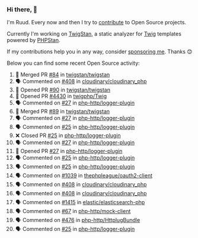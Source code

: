 ### Hi there, 👋

I'm Ruud. Every now and then I try to [contribute](https://github.com/pulls?q=+is%3Apr+author%3Aruudk+archived%3Afalse+is%3Apublic+) to Open Source projects.

Currently I'm working on [TwigStan](https://github.com/twigstan), a static analyzer for [Twig](https://twig.symfony.com/) templates powered by [PHPStan](https://phpstan.org/).

If my contributions help you in any way, consider [sponsoring me](https://github.com/sponsors/ruudk). Thanks 😊

Below you can find some recent Open Source activity:

<!--START_SECTION:activity-->
1. 🎉 Merged PR [#84](https://github.com/twigstan/twigstan/pull/84) in [twigstan/twigstan](https://github.com/twigstan/twigstan)
2. 🗣 Commented on [#408](https://github.com/cloudinary/cloudinary_php/pull/408#issuecomment-2450366369) in [cloudinary/cloudinary_php](https://github.com/cloudinary/cloudinary_php)
3. 💪 Opened PR [#90](https://github.com/twigstan/twigstan/pull/90) in [twigstan/twigstan](https://github.com/twigstan/twigstan)
4. 💪 Opened PR [#4430](https://github.com/twigphp/Twig/pull/4430) in [twigphp/Twig](https://github.com/twigphp/Twig)
5. 🗣 Commented on [#27](https://github.com/php-http/logger-plugin/pull/27#issuecomment-2450061237) in [php-http/logger-plugin](https://github.com/php-http/logger-plugin)
6. 🎉 Merged PR [#89](https://github.com/twigstan/twigstan/pull/89) in [twigstan/twigstan](https://github.com/twigstan/twigstan)
7. 🗣 Commented on [#27](https://github.com/php-http/logger-plugin/pull/27#issuecomment-2449957297) in [php-http/logger-plugin](https://github.com/php-http/logger-plugin)
8. 🗣 Commented on [#25](https://github.com/php-http/logger-plugin/pull/25#issuecomment-2449744090) in [php-http/logger-plugin](https://github.com/php-http/logger-plugin)
9. ❌ Closed PR [#25](https://github.com/php-http/logger-plugin/pull/25) in [php-http/logger-plugin](https://github.com/php-http/logger-plugin)
10. 🗣 Commented on [#27](https://github.com/php-http/logger-plugin/pull/27#issuecomment-2449736144) in [php-http/logger-plugin](https://github.com/php-http/logger-plugin)
11. 💪 Opened PR [#27](https://github.com/php-http/logger-plugin/pull/27) in [php-http/logger-plugin](https://github.com/php-http/logger-plugin)
12. 🗣 Commented on [#25](https://github.com/php-http/logger-plugin/pull/25#issuecomment-2449542661) in [php-http/logger-plugin](https://github.com/php-http/logger-plugin)
13. 🗣 Commented on [#25](https://github.com/php-http/logger-plugin/pull/25#issuecomment-2449539461) in [php-http/logger-plugin](https://github.com/php-http/logger-plugin)
14. 🗣 Commented on [#1039](https://github.com/thephpleague/oauth2-client/pull/1039#issuecomment-2449440617) in [thephpleague/oauth2-client](https://github.com/thephpleague/oauth2-client)
15. 🗣 Commented on [#408](https://github.com/cloudinary/cloudinary_php/pull/408#issuecomment-2449439685) in [cloudinary/cloudinary_php](https://github.com/cloudinary/cloudinary_php)
16. 🗣 Commented on [#408](https://github.com/cloudinary/cloudinary_php/pull/408#issuecomment-2449437738) in [cloudinary/cloudinary_php](https://github.com/cloudinary/cloudinary_php)
17. 🗣 Commented on [#1415](https://github.com/elastic/elasticsearch-php/pull/1415#issuecomment-2449435623) in [elastic/elasticsearch-php](https://github.com/elastic/elasticsearch-php)
18. 🗣 Commented on [#67](https://github.com/php-http/mock-client/pull/67#issuecomment-2449434480) in [php-http/mock-client](https://github.com/php-http/mock-client)
19. 🗣 Commented on [#476](https://github.com/php-http/HttplugBundle/pull/476#issuecomment-2449433994) in [php-http/HttplugBundle](https://github.com/php-http/HttplugBundle)
20. 🗣 Commented on [#25](https://github.com/php-http/logger-plugin/pull/25#issuecomment-2449432867) in [php-http/logger-plugin](https://github.com/php-http/logger-plugin)
<!--END_SECTION:activity-->

